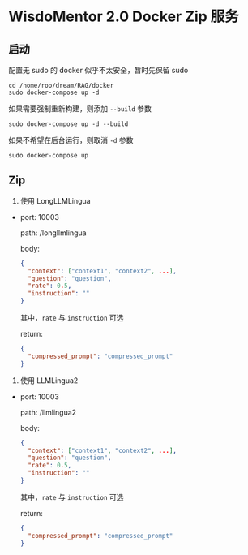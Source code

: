 # WisdoMentor 2.0 Docker Zip 服务

## 启动

配置无 sudo 的 docker 似乎不太安全，暂时先保留 sudo

``` shell
cd /home/roo/dream/RAG/docker
sudo docker-compose up -d
```

如果需要强制重新构建，则添加 `--build` 参数

``` shell
sudo docker-compose up -d --build
```

如果不希望在后台运行，则取消 `-d` 参数

``` shell
sudo docker-compose up
```

## Zip

1. 使用 LongLLMLingua

- port: 10003

    path: /longllmlingua

    body:

    ``` json
    {
      "context": ["context1", "context2", ...],
      "question": "question",
      "rate": 0.5,
      "instruction": ""
    }
    ```

    其中，`rate` 与 `instruction` 可选

    return:

    ```json
    {
      "compressed_prompt": "compressed_prompt"
    }
    ```

1. 使用 LLMLingua2

- port: 10003

    path: /llmlingua2

    body:

    ``` json
    {
      "context": ["context1", "context2", ...],
      "question": "question",
      "rate": 0.5,
      "instruction": ""
    }
    ```

    其中，`rate` 与 `instruction` 可选

    return:

    ```json
    {
      "compressed_prompt": "compressed_prompt"
    }
    ```
